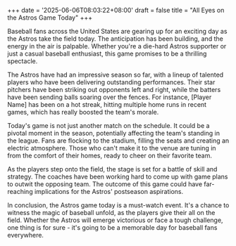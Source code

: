 +++
date = '2025-06-06T08:03:22+08:00'
draft = false
title = "All Eyes on the Astros Game Today"
+++

Baseball fans across the United States are gearing up for an exciting day as the Astros take the field today. The anticipation has been building, and the energy in the air is palpable. Whether you're a die-hard Astros supporter or just a casual baseball enthusiast, this game promises to be a thrilling spectacle.

The Astros have had an impressive season so far, with a lineup of talented players who have been delivering outstanding performances. Their star pitchers have been striking out opponents left and right, while the batters have been sending balls soaring over the fences. For instance, [Player Name] has been on a hot streak, hitting multiple home runs in recent games, which has really boosted the team's morale.

Today's game is not just another match on the schedule. It could be a pivotal moment in the season, potentially affecting the team's standing in the league. Fans are flocking to the stadium, filling the seats and creating an electric atmosphere. Those who can't make it to the venue are tuning in from the comfort of their homes, ready to cheer on their favorite team.

As the players step onto the field, the stage is set for a battle of skill and strategy. The coaches have been working hard to come up with game plans to outwit the opposing team. The outcome of this game could have far-reaching implications for the Astros' postseason aspirations.

In conclusion, the Astros game today is a must-watch event. It's a chance to witness the magic of baseball unfold, as the players give their all on the field. Whether the Astros will emerge victorious or face a tough challenge, one thing is for sure - it's going to be a memorable day for baseball fans everywhere.